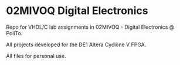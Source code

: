 # 02MIVOQ Digital Electronics

Repo for VHDL/C lab assignments in 02MIVOQ - Digital Electronics @ PoliTo.

All projects developed for the DE1 Altera Cyclone V FPGA.

All files for personal use.
